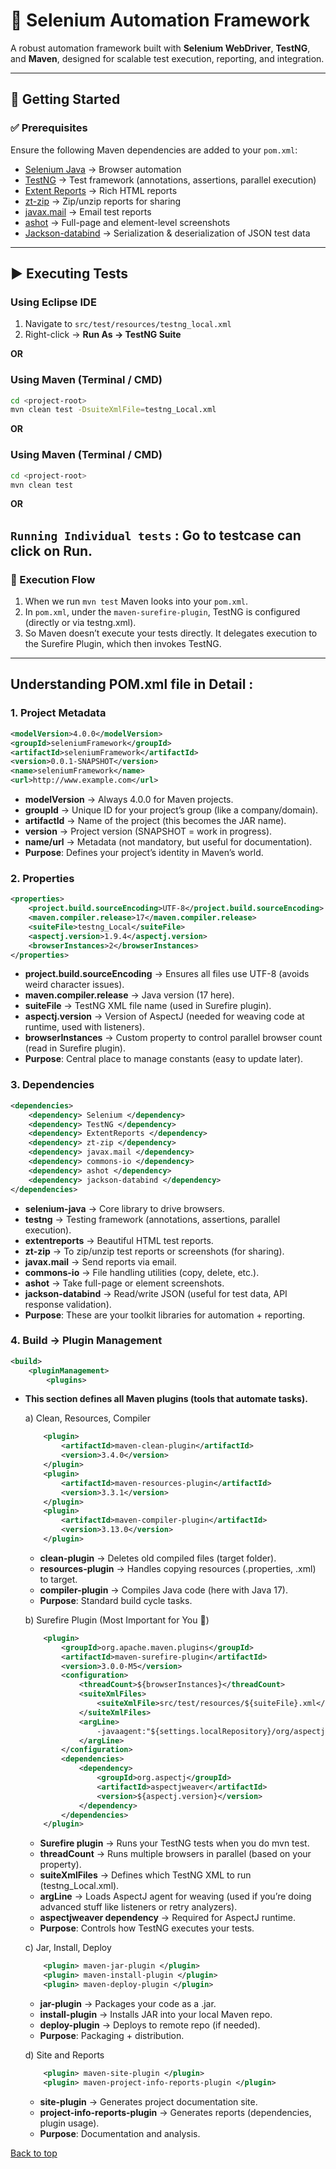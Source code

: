 # 🚀 Selenium Automation Framework

A robust automation framework built with **Selenium WebDriver**, **TestNG**, and **Maven**, designed for scalable test execution, reporting, and integration.

---

## 📌 Getting Started

### ✅ Prerequisites
Ensure the following Maven dependencies are added to your `pom.xml`:

- [Selenium Java](https://mvnrepository.com/artifact/org.seleniumhq.selenium/selenium-java) → Browser automation  
- [TestNG](https://mvnrepository.com/artifact/org.testng/testng) → Test framework (annotations, assertions, parallel execution)  
- [Extent Reports](https://mvnrepository.com/artifact/com.aventstack/extentreports) → Rich HTML reports  
- [zt-zip](https://mvnrepository.com/artifact/org.zeroturnaround/zt-zip) → Zip/unzip reports for sharing  
- [javax.mail](https://mvnrepository.com/artifact/com.sun.mail/javax.mail) → Email test reports  
- [ashot](https://mvnrepository.com/artifact/ru.yandex.qatools.ashot/ashot) → Full-page and element-level screenshots  
- [Jackson-databind](https://mvnrepository.com/artifact/com.fasterxml.jackson.core/jackson-databind) → Serialization & deserialization of JSON test data  

---

## ▶️ Executing Tests

### Using Eclipse IDE
1. Navigate to `src/test/resources/testng_local.xml`  
2. Right-click → **Run As → TestNG Suite**  

**OR**

### Using Maven (Terminal / CMD)
```bash
cd <project-root>
mvn clean test -DsuiteXmlFile=testng_Local.xml
```

**OR**

### Using Maven (Terminal / CMD)
```bash
cd <project-root>
mvn clean test 
```

**OR**

`Running Individual tests` : Go to testcase can click on Run.
---

### 🔄 Execution Flow

 1. When we run `mvn test` Maven looks into your `pom.xml`.
 2. In `pom.xml`, under the `maven-surefire-plugin`, TestNG is configured (directly or via testng.xml).
 3. So Maven doesn’t execute your tests directly. It delegates execution to the Surefire Plugin, which then invokes TestNG.

 ---

 ## Understanding POM.xml file in Detail : 
 ### 1. Project Metadata
 ```xml
<modelVersion>4.0.0</modelVersion>
<groupId>seleniumFramework</groupId>
<artifactId>seleniumFramework</artifactId>
<version>0.0.1-SNAPSHOT</version>
<name>seleniumFramework</name>
<url>http://www.example.com</url>
```
- **modelVersion** → Always 4.0.0 for Maven projects.
- **groupId** → Unique ID for your project’s group (like a company/domain).
- **artifactId** → Name of the project (this becomes the JAR name).
- **version** → Project version (SNAPSHOT = work in progress).
- **name/url** → Metadata (not mandatory, but useful for documentation).
- **Purpose**: Defines your project’s identity in Maven’s world.

### 2. Properties
```xml
<properties>
    <project.build.sourceEncoding>UTF-8</project.build.sourceEncoding>
    <maven.compiler.release>17</maven.compiler.release>
    <suiteFile>testng_Local</suiteFile>
    <aspectj.version>1.9.4</aspectj.version>
    <browserInstances>2</browserInstances>
</properties>
```
- **project.build.sourceEncoding** → Ensures all files use UTF-8 (avoids weird character issues).
- **maven.compiler.release** → Java version (17 here).
- **suiteFile** → TestNG XML file name (used in Surefire plugin).
- **aspectj.version** → Version of AspectJ (needed for weaving code at runtime, used with listeners).
- **browserInstances** → Custom property to control parallel browser count (read in Surefire plugin).
- **Purpose**: Central place to manage constants (easy to update later).

### 3. Dependencies
```xml
<dependencies>
    <dependency> Selenium </dependency>
    <dependency> TestNG </dependency>
    <dependency> ExtentReports </dependency>
    <dependency> zt-zip </dependency>
    <dependency> javax.mail </dependency>
    <dependency> commons-io </dependency>
    <dependency> ashot </dependency>
    <dependency> jackson-databind </dependency>
</dependencies>
```
- **selenium-java** → Core library to drive browsers.
- **testng** → Testing framework (annotations, assertions, parallel execution).
- **extentreports** → Beautiful HTML test reports.
- **zt-zip** → To zip/unzip test reports or screenshots (for sharing).
- **javax.mail** → Send reports via email.
- **commons-io** → File handling utilities (copy, delete, etc.).
- **ashot** → Take full-page or element screenshots.
- **jackson-databind** → Read/write JSON (useful for test data, API response validation).
- **Purpose**: These are your toolkit libraries for automation + reporting.

### 4. Build → Plugin Management
```xml
<build>
    <pluginManagement>
        <plugins>
```
- **This section defines all Maven plugins (tools that automate tasks).**

	a) Clean, Resources, Compiler
	```xml
		<plugin>
			<artifactId>maven-clean-plugin</artifactId>
			<version>3.4.0</version>
		</plugin>
		<plugin>
			<artifactId>maven-resources-plugin</artifactId>
			<version>3.3.1</version>
		</plugin>
		<plugin>
			<artifactId>maven-compiler-plugin</artifactId>
			<version>3.13.0</version>
		</plugin>
	```
	- **clean-plugin** → Deletes old compiled files (target folder).
	- **resources-plugin** → Handles copying resources (.properties, .xml) to target.
	- **compiler-plugin** → Compiles Java code (here with Java 17).
	- **Purpose**: Standard build cycle tasks.

	b) Surefire Plugin (Most Important for You 🚀)
	```xml
		<plugin>
			<groupId>org.apache.maven.plugins</groupId>
			<artifactId>maven-surefire-plugin</artifactId>
			<version>3.0.0-M5</version>
			<configuration>
				<threadCount>${browserInstances}</threadCount>
				<suiteXmlFiles>
					<suiteXmlFile>src/test/resources/${suiteFile}.xml</suiteXmlFile>
				</suiteXmlFiles>
				<argLine>
					-javaagent:"${settings.localRepository}/org/aspectj/aspectjweaver/${aspectj.version}/aspectjweaver-${aspectj.version}.jar"
				</argLine>
			</configuration>
			<dependencies>
				<dependency>
					<groupId>org.aspectj</groupId>
					<artifactId>aspectjweaver</artifactId>
					<version>${aspectj.version}</version>
				</dependency>
			</dependencies>
		</plugin>
	```
	- **Surefire plugin** → Runs your TestNG tests when you do mvn test.
	- **threadCount** → Runs multiple browsers in parallel (based on your property).
	- **suiteXmlFiles** → Defines which TestNG XML to run (testng_Local.xml).
	- **argLine** → Loads AspectJ agent for weaving (used if you’re doing advanced stuff like listeners or retry analyzers).
	- **aspectjweaver dependency** → Required for AspectJ runtime.
	- **Purpose**: Controls how TestNG executes your tests.

	c) Jar, Install, Deploy
	```xml
		<plugin> maven-jar-plugin </plugin>
		<plugin> maven-install-plugin </plugin>
		<plugin> maven-deploy-plugin </plugin>
	```
	- **jar-plugin** → Packages your code as a .jar.
	- **install-plugin** → Installs JAR into your local Maven repo.
	- **deploy-plugin** → Deploys to remote repo (if needed).
	- **Purpose**: Packaging + distribution.

	d) Site and Reports
	```xml
		<plugin> maven-site-plugin </plugin>
		<plugin> maven-project-info-reports-plugin </plugin>
	```
	- **site-plugin** → Generates project documentation site.
	- **project-info-reports-plugin** → Generates reports (dependencies, plugin usage).
	- **Purpose**: Documentation and analysis.

<a href="#top">Back to top</a>
